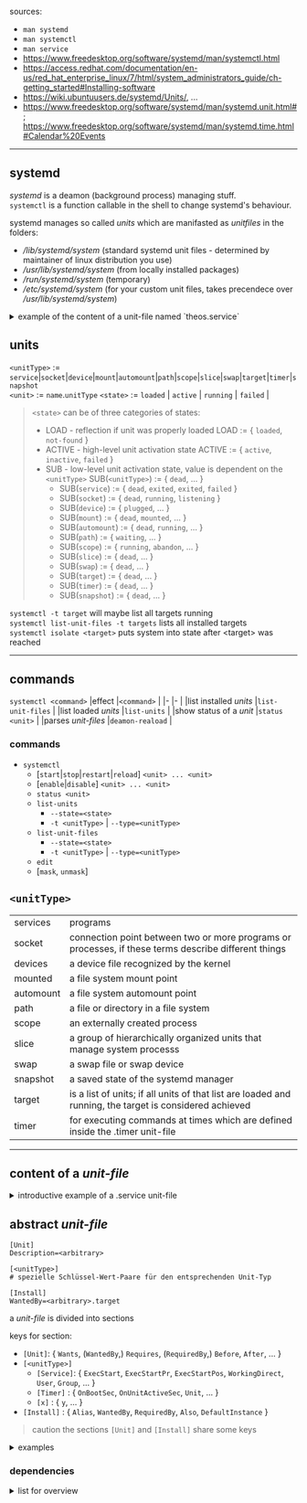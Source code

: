 sources:
+ `man systemd`
+ `man systemctl`
+ `man service`
+ https://www.freedesktop.org/software/systemd/man/systemctl.html
+ https://access.redhat.com/documentation/en-us/red_hat_enterprise_linux/7/html/system_administrators_guide/ch-getting_started#Installing-software
+ https://wiki.ubuntuusers.de/systemd/Units/, ...
+ https://www.freedesktop.org/software/systemd/man/systemd.unit.html#; https://www.freedesktop.org/software/systemd/man/systemd.time.html#Calendar%20Events

---
## systemd

*systemd* is a deamon (background process) managing stuff.  
`systemctl` is a function callable in the shell to change systemd's behaviour.

systemd manages so called *units* which are manifasted as _unitfiles_ in the folders:
* */lib/systemd/system* (standard systemd unit files - determined by maintainer of linux distribution you use)
* */usr/lib/systemd/system* (from locally installed packages)
* */run/systemd/system* (temporary)
* */etc/systemd/system* (for your custom unit files, takes precendece over */usr/lib/systemd/system*)

<details><summary>example of the content of a unit-file named `theos.service`</summary>

```EDITOR
[Unit]
Description=Something
After=network-up.target

[Service]
ExecStart=/usr/local/bin/theosProgram

[Install]
WantedBy=multi-usr.target
```

<details><summary>explaination</summary>

|code																			| effect|
|-																				| -|
|`After=network-up.target`								| loads the *unitfile* containing this code after _network-up.target_|
|`ExecStart=/usr/local/bin/theosProgram`	| execute the program in the given path if this unit is called to start|
|`WantedBy=multi-usr.target`							| the *target* at which this process described in the _unitfile_ will be loaded|
|-																				| -|

</details>

</details>


## units
`<unitType>` := `service`|`socket`|`device`|`mount`|`automount`|`path`|`scope`|`slice`|`swap`|`target`|`timer`|`snapshot`    
`<unit>` := `name`.`unitType`
`<state>` := `loaded` | `active` | `running` | `failed` | 
> `<state>` can be of three categories of states:
> 	+ LOAD - reflection if unit was properly loaded LOAD := { `loaded`, `not-found` }
> 	+ ACTIVE - high-level unit activation state ACTIVE := { `active`, `inactive`, `failed` }
> 	+ SUB - low-level unit activation state, value is dependent on the `<unitType>` SUB(`<unitType>`) := { `dead`, ... }
>		+ SUB(`service`) 	:= { `dead`, `exited`, `exited`, `failed` }
>		+ SUB(`socket`) 	:= { `dead`, `running`, `listening` }
>		+ SUB(`device`) 	:= { `plugged`, ... }
>		+ SUB(`mount`) 		:= { `dead`, `mounted`, ... }
>		+ SUB(`automount`) 	:= { `dead`, `running`, ... }
>		+ SUB(`path`) 		:= { `waiting`, ... }
>		+ SUB(`scope`) 		:= { `running`, `abandon`, ... }
>		+ SUB(`slice`) 		:= { `dead`, ... }
>		+ SUB(`swap`) 		:= { `dead`, ... }
>		+ SUB(`target`) 	:= { `dead`, ... }
>		+ SUB(`timer`) 		:= { `dead`, ... }
>		+ SUB(`snapshot`) 	:= { `dead`, ... }




`systemctl -t target` will maybe list all targets running  
`systemctl list-unit-files -t targets` lists all installed targets  
`systemctl isolate <target>` puts system into state after \<target\> was reached  


---


## commands
```systemctl <command>```
|effect													|`<command>`			|
|-															|-						|
|list installed *units*					|```list-unit-files```	|
|list loaded *units*						|```list-units```		|
|show status of a *unit* 				|```status <unit>```	|
|parses *unit-files*						|```deamon-reaload```	|
### commands
+ `systemctl`
	+ [`start`|`stop`|`restart`|`reload`] `<unit> ... <unit>`
	+ [`enable`|`disable`] `<unit> ... <unit>`
	+ `status <unit>`
	+ `list-units`
		+ `--state=<state>`
		+ `-t <unitType>` | `--type=<unitType>`
	+ `list-unit-files`
		+ `--state=<state>`
		+ `-t <unitType>` | `--type=<unitType>`
	+ `edit`
	+ [`mask`, `unmask`]


## `<unitType>`

|   				|   |
| - 				| - |
| services  | programs |
| socket 		|connection point between two or more programs or processes, if these terms describe different things |
| devices		| a device file recognized by the kernel |
| mounted		| a file system mount point |
| automount	| a file system automount point |
| path 			| a file or directory in a file system |
| scope			| an externally created process |
| slice			| a group of hierarchically organized units that manage system processs |
| swap			| a swap file or swap device |
| snapshot	| a saved state of the systemd manager |
| target 		| is a list of units; if all units of that list are loaded and running, the target is considered achieved  |
| timer 		| for executing commands at times which are defined inside the .timer unit-file |

---
## content of a *unit-file*

<details><summary>introductive example of a .service unit-file</summary>

```EDITOR
[Unit]
Description=Something
After=network-up.target

[Service]
ExecStart=/usr/local/bin/theosProgram

[Install]
WantedBy=multi-usr.target
```
and its meaning
|code									|effect|
|-										|-|
|`After=network-up.target`				|loads the *unitfile* containing this code after _network-up.target_|
|`ExecStart=/usr/local/bin/theosProgram`|execute the program in the given path if this unit is called to start|
|`WantedBy=multi-usr.target`			|the *target* at which this process described in the _unitfile_ will be loaded|
|-										|-|
</details>

## abstract *unit-file*
```
[Unit]
Description=<arbitrary>

[<unitType>]
# spezielle Schlüssel-Wert-Paare für den entsprechenden Unit-Typ

[Install]
WantedBy=<arbitrary>.target
```

a *unit-file* is divided into sections


keys for section:
+ `[Unit]`: { `Wants`, (`WantedBy`,) `Requires`, (`RequiredBy`,) `Before`, `After`, ... }
+ `[<unitType>]`
  + `[Service]`: { `ExecStart`, `ExecStartPr`, `ExecStartPos`, `WorkingDirect`, `User`, `Group`, ... }
  + `[Timer]` : { `OnBootSec`, `OnUnitActiveSec`, `Unit`, ... }
  + `[x]` : { `y`, ... }
+ `[Install]` : { `Alias`, `WantedBy`, `RequiredBy`, `Also`, `DefaultInstance` }

> caution the sections `[Unit]` and `[Install]` share some keys

<details><summary>examples</summary>

<details><summary>.service</summary>

```
[Unit]
Description=Something
After=network-up.target

[Service]
ExecStart=/usr/local/bin/theosProgram

[Install]
WantedBy=multi-usr.target
```
</details>

<details><summary>.timer</summary>

```
[Unit]
Description=Eine kurze Beschreibung des Timers

[Timer]
OnBootSec=2min
OnUnitActiveSec=5min
Unit=name_der_zu_startenden_unit.service

[Install]
WantedBy=multi-user.target
```

</details>

<details><summary>x</summary>


</details>

<details><summary>x</summary>


</details>

</details>

### dependencies
<details><summary>list for overview</summary>

|														||
|-													|-|
|`Wants=<name>.service`			|please acitvate (i.e. start) *service* mentioned in *unitfile* containing this command in parallel with `<name>.service`|
|`WantedBy=<name>.target`		|please load *unitfile* containing this declaration in parallel with all the other mentioned *units* inside `<name>.target`|
|`Requires=<name>.target`		|must activate in parallel|
|`RequiredBy=<name>.target`	|must activate in parallel|
|`Before=<name>.target`			|must be activated before `<name>.target`|
|`After=<name>.target`			|must be activated after `<name>.target`|
|-													|-|
|-													|-|


</details>